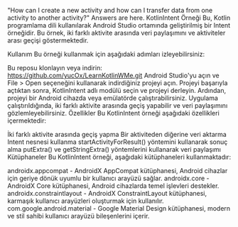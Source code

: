 "How can I create a new activity and how can I transfer data from one activity to another activity?" Answers are here.
KotlinIntent Örneği
Bu, Kotlin programlama dili kullanılarak Android Studio ortamında geliştirilmiş bir Intent örneğidir. Bu örnek, iki farklı aktivite arasında veri paylaşımını ve aktiviteler arası geçişi göstermektedir.

Kullanım
Bu örneği kullanmak için aşağıdaki adımları izleyebilirsiniz:

Bu reposu klonlayın veya indirin: https://github.com/yucOx/LearnKotlinWMe.git
Android Studio'yu açın ve File > Open seçeneğini kullanarak indirdiğiniz projeyi açın.
Projeyi başarıyla açtıktan sonra, KotlinIntent adlı modülü seçin ve projeyi derleyin.
Ardından, projeyi bir Android cihazda veya emülatörde çalıştırabilirsiniz.
Uygulama çalıştırıldığında, iki farklı aktivite arasında geçiş yapabilir ve veri paylaşımını gözlemleyebilirsiniz.
Özellikler
Bu KotlinIntent örneği aşağıdaki özellikleri içermektedir:

İki farklı aktivite arasında geçiş yapma
Bir aktiviteden diğerine veri aktarma
Intent nesnesi kullanma
startActivityForResult() yöntemini kullanarak sonuç alma
putExtra() ve getStringExtra() yöntemlerini kullanarak veri paylaşımı
Kütüphaneler
Bu KotlinIntent örneği, aşağıdaki kütüphaneleri kullanmaktadır:

androidx.appcompat - AndroidX AppCompat kütüphanesi, Android cihazlar için geriye dönük uyumlu bir kullanıcı arayüzü sağlar.
androidx.core - AndroidX Core kütüphanesi, Android cihazlarda temel işlevleri destekler.
androidx.constraintlayout - AndroidX ConstraintLayout kütüphanesi, karmaşık kullanıcı arayüzleri oluşturmak için kullanılır.
com.google.android.material - Google Material Design kütüphanesi, modern ve stil sahibi kullanıcı arayüzü bileşenlerini içerir.
